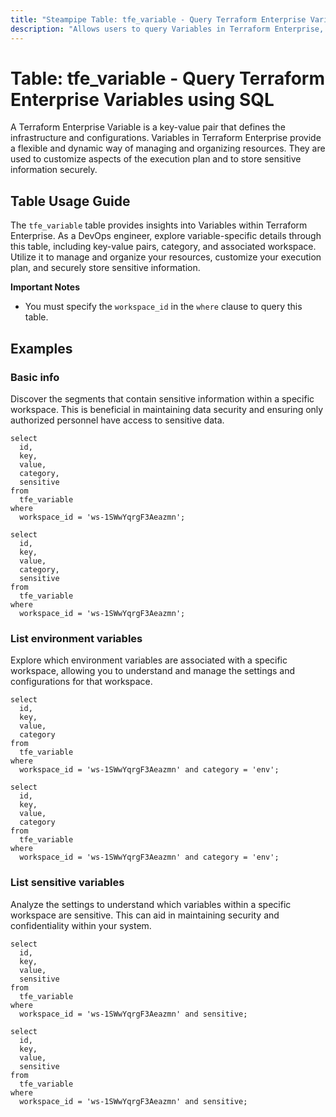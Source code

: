 ```yaml
---
title: "Steampipe Table: tfe_variable - Query Terraform Enterprise Variables using SQL"
description: "Allows users to query Variables in Terraform Enterprise, specifically the key-value pairs that define the infrastructure and configurations."
---
```


# Table: tfe_variable - Query Terraform Enterprise Variables using SQL

A Terraform Enterprise Variable is a key-value pair that defines the infrastructure and configurations. Variables in Terraform Enterprise provide a flexible and dynamic way of managing and organizing resources. They are used to customize aspects of the execution plan and to store sensitive information securely.

## Table Usage Guide

The `tfe_variable` table provides insights into Variables within Terraform Enterprise. As a DevOps engineer, explore variable-specific details through this table, including key-value pairs, category, and associated workspace. Utilize it to manage and organize your resources, customize your execution plan, and securely store sensitive information.

**Important Notes**
- You must specify the `workspace_id` in the `where` clause to query this table.

## Examples

### Basic info
Discover the segments that contain sensitive information within a specific workspace. This is beneficial in maintaining data security and ensuring only authorized personnel have access to sensitive data.

```sql+postgres
select
  id,
  key,
  value,
  category,
  sensitive
from
  tfe_variable
where
  workspace_id = 'ws-1SWwYqrgF3Aeazmn';
```

```sql+sqlite
select
  id,
  key,
  value,
  category,
  sensitive
from
  tfe_variable
where
  workspace_id = 'ws-1SWwYqrgF3Aeazmn';
```

### List environment variables
Explore which environment variables are associated with a specific workspace, allowing you to understand and manage the settings and configurations for that workspace.

```sql+postgres
select
  id,
  key,
  value,
  category
from
  tfe_variable
where
  workspace_id = 'ws-1SWwYqrgF3Aeazmn' and category = 'env';
```

```sql+sqlite
select
  id,
  key,
  value,
  category
from
  tfe_variable
where
  workspace_id = 'ws-1SWwYqrgF3Aeazmn' and category = 'env';
```

### List sensitive variables
Analyze the settings to understand which variables within a specific workspace are sensitive. This can aid in maintaining security and confidentiality within your system.

```sql+postgres
select
  id,
  key,
  value,
  sensitive
from
  tfe_variable
where
  workspace_id = 'ws-1SWwYqrgF3Aeazmn' and sensitive;
```

```sql+sqlite
select
  id,
  key,
  value,
  sensitive
from
  tfe_variable
where
  workspace_id = 'ws-1SWwYqrgF3Aeazmn' and sensitive;
```